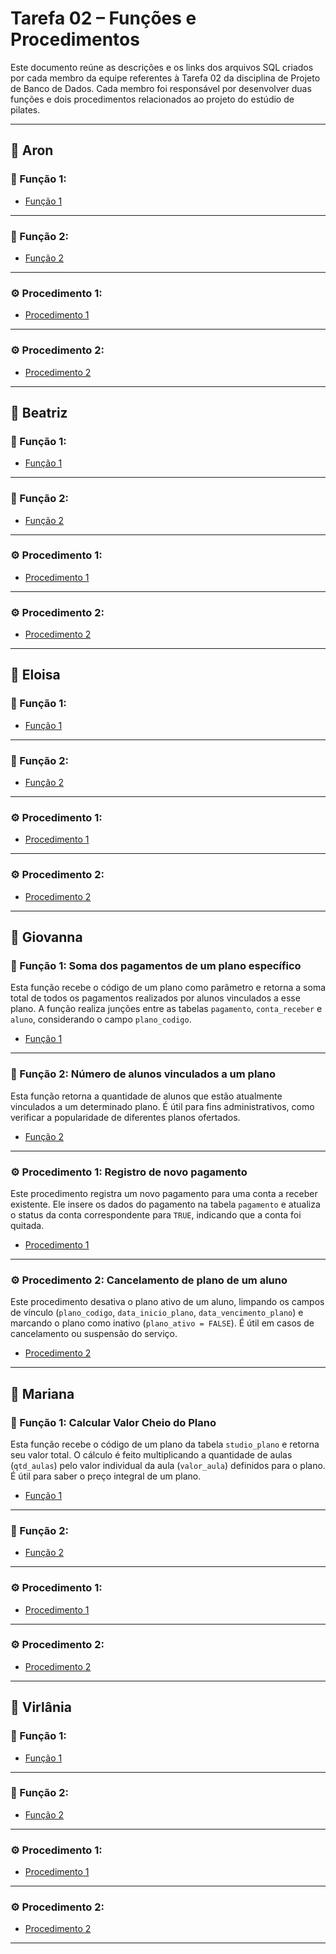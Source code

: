# Tarefa 02 – Funções e Procedimentos

Este documento reúne as descrições e os links dos arquivos SQL criados por cada membro da equipe referentes à Tarefa 02 da disciplina de Projeto de Banco de Dados. Cada membro foi responsável por desenvolver duas funções e dois procedimentos relacionados ao projeto do estúdio de pilates.

---

## 👤 Aron

### 🔧 Função 1: 



- [Função 1]()

---

### 🔧 Função 2: 



- [Função 2]()

---

### ⚙️ Procedimento 1: 



- [Procedimento 1]()

---

### ⚙️ Procedimento 2: 



- [Procedimento 2]()

---

## 👤 Beatriz

### 🔧 Função 1: 



- [Função 1]()

---

### 🔧 Função 2: 



- [Função 2]()

---

### ⚙️ Procedimento 1: 



- [Procedimento 1]()

---

### ⚙️ Procedimento 2: 



- [Procedimento 2]()

---

## 👤 Eloisa

### 🔧 Função 1: 



- [Função 1]()

---

### 🔧 Função 2: 



- [Função 2]()

---

### ⚙️ Procedimento 1: 



- [Procedimento 1]()

---

### ⚙️ Procedimento 2: 



- [Procedimento 2]()

---

## 👤 Giovanna

### 🔧 Função 1: Soma dos pagamentos de um plano específico

Esta função recebe o código de um plano como parâmetro e retorna a soma total de todos os pagamentos realizados por alunos vinculados a esse plano. A função realiza junções entre as tabelas `pagamento`, `conta_receber` e `aluno`, considerando o campo `plano_codigo`.

- [Função 1](projeto02-giovanna-melo-q01.sql)

---

### 🔧 Função 2: Número de alunos vinculados a um plano

Esta função retorna a quantidade de alunos que estão atualmente vinculados a um determinado plano. É útil para fins administrativos, como verificar a popularidade de diferentes planos ofertados.

- [Função 2](projeto02-giovanna-melo-q02.sql)

---

### ⚙️ Procedimento 1: Registro de novo pagamento

Este procedimento registra um novo pagamento para uma conta a receber existente. Ele insere os dados do pagamento na tabela `pagamento` e atualiza o status da conta correspondente para `TRUE`, indicando que a conta foi quitada.

- [Procedimento 1](projeto02-giovanna-melo-q03.sql)

---

### ⚙️ Procedimento 2: Cancelamento de plano de um aluno

Este procedimento desativa o plano ativo de um aluno, limpando os campos de vínculo (`plano_codigo`, `data_inicio_plano`, `data_vencimento_plano`) e marcando o plano como inativo (`plano_ativo = FALSE`). É útil em casos de cancelamento ou suspensão do serviço.

- [Procedimento 2](projeto02-giovanna-melo-q04.sql)

---

## 👤 Mariana

### 🔧 Função 1: Calcular Valor Cheio do Plano

Esta função recebe o código de um plano da tabela `studio_plano` e retorna seu valor total. O cálculo é feito multiplicando a quantidade de aulas (`qtd_aulas`) pelo valor individual da aula (`valor_aula`) definidos para o plano. É útil para saber o preço integral de um plano.

- [Função 1](projeto02-maricaico-q01.sql)

---

### 🔧 Função 2: 



- [Função 2]()

---

### ⚙️ Procedimento 1: 



- [Procedimento 1]()

---

### ⚙️ Procedimento 2: 



- [Procedimento 2]()

---

## 👤 Virlânia

### 🔧 Função 1: 



- [Função 1]()

---

### 🔧 Função 2: 



- [Função 2]()

---

### ⚙️ Procedimento 1: 



- [Procedimento 1]()

---

### ⚙️ Procedimento 2: 



- [Procedimento 2]()

---
